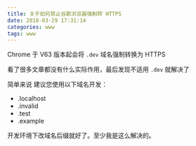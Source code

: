 ```yaml
---
title: 关于如何禁止谷歌浏览器强制转 HTTPS 
date: 2018-03-29 17:31:14
categories: www
tags: www
---
```


Chrome 于 V63 版本起会将 `.dev` 域名强制转换为 HTTPS 

<!-- more -->

看了很多文章都没有什么实际作用，最后发现不适用 `.dev` 就解决了


简单来说 建议您使用以下域名开发：

- .localhost
- .invalid
- .test
- .example


开发环境下改域名后缀就好了。至少我是这么解决的。
